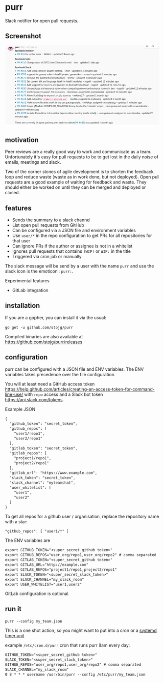 # purr

Slack notifier for open pull requests.

## Screenshot

![example.png](./_docs/example.png)

## motivation

Peer reviews are a really good way to work and communicate as a team. Unfortunately it's easy for
pull requests to be to get lost in the daily noise of emails, meetings and slack.

Two of the corner stones of agile development is to shorten the feedback loop and reduce waste
(waste as in work done, but not deployed). Open pull requests are a good example of waiting for
feedback and waste. They should either be worked on until they can be merged and deployed or closed.

## features

- Sends the summary to a slack channel
- List open pull requests from GitHub
- Can be configured via a JSON file and environment variables
- Use `user/*` in the repo configuration to get PRs for all repositories for that user
- Can ignore PRs if the author or assignee is not in a whitelist
- Ignores pull requests that contains `[WIP]` or `WIP:` in the title
- Triggered via cron job or manually


The slack message will be send by a user with the name `purr` and use the slack icon is the emoticon
`:purr:`.


Experimental features

- GitLab integration

## installation

If you are a gopher, you can install it via the usual:

`go get -u github.com/stojg/purr`

Compiled binaries are also available at https://github.com/stojg/purr/releases

## configuration

purr can be configured with a JSON file and ENV variables. The ENV variables takes
precedence over the file configuration.

You will at least need a GitHub access token https://help.github.com/articles/creating-an-access-token-for-command-line-use/
with `repo` access and a Slack bot token https://api.slack.com/tokens.

Example JSON

```
{
  "github_token": "secret_token",
  "github_repos": [
    "user1/repo1",
    "user2/repo1"
  ],
  "gitlab_token": "secret_token",
  "gitlab_repos": [
    "project1/repo1",
    "project2/repo1"
  ],
  "gitlab_url": "https://www.example.com",
  "slack_token": "secret_token",
  "slack_channel": "myteamchat",
  "user_whitelist": [
    "user1",
    "user2"
  ]
}
```

To get all repos for a github user / organisation, replace the repository name with a star:

```
"github_repos": [ "user1/*" ]

```


The ENV variables are

```
export GITHUB_TOKEN="<super_secret_github token>"
export GITHUB_REPOS="user_org/repo1,user_org/repo2" # comma separated
export GITLAB_TOKEN="<super_secret_github token>"
export GITLAB_URL="http://example.com"
export GITLAB_REPOS="project1/repo1,project2/repo1"
export SLACK_TOKEN="<super_secret_slack_token>"
export SLACK_CHANNEL="my_slack_room"
export USER_WHITELIST="user1,user2"
```

GitLab configuration is optional.

## run it

`purr --config my_team.json`

This is a one shot action, so you might want to put into a cron or a [systemd timer unit](https://wiki.archlinux.org/index.php/Systemd/Timers)

example `/etc/cron.d/purr` cron that runs purr 8am every day:

```
GITHUB_TOKEN="<super_secret_github token>"
SLACK_TOKEN="<super_secret_slack_token>"
GITHUB_REPOS="user_org/repo1,user_org/repo2" # comma separated
SLACK_CHANNEL="my_slack_room"
0 8 * * * username /usr/bin/purr --config /etc/purr/my_team.json
```


